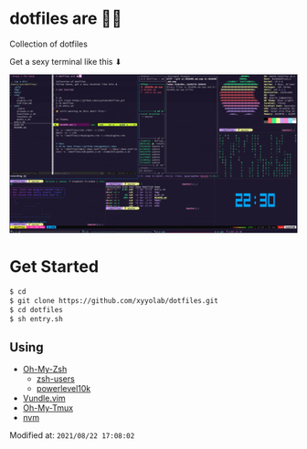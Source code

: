 # dotfiles are 🦄🦄

Collection of dotfiles

Get a sexy terminal like this ⬇︎

![terminal](./src/terminal.png)



# Get Started


```
$ cd
$ git clone https://github.com/xyyolab/dotfiles.git
$ cd dotfiles
$ sh entry.sh
```

## Using

- [Oh-My-Zsh](https://github.com/ohmyzsh/ohmyzsh)
  - [zsh-users](https://github.com/zsh-users)
  - [powerlevel10k](https://github.com/romkatv/powerlevel10k)
- [Vundle.vim](https://github.com/VundleVim/Vundle.vim)
- [Oh-My-Tmux](https://github.com/gpakosz/.tmux)
- [nvm](https://github.com/nvm-sh/nvm)

Modified at: `2021/08/22 17:08:02`
